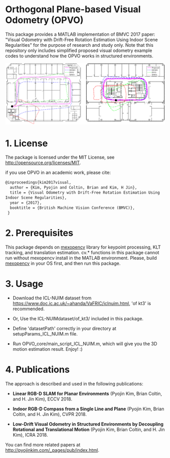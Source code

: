 # Orthogonal Plane-based Visual Odometry (OPVO)
This package provides a MATLAB implementation of BMVC 2017 paper: "Visual Odometry with Drift-Free Rotation Estimation Using Indoor Scene Regularities" for the purpose of research and study only.
Note that this repository only includes simplified proposed visual odometry example codes to understand how the OPVO works in structured environments.

![OPVO](https://github.com/PyojinKim/OPVO/blob/master/teaser.png)


# 1. License
The package is licensed under the MIT License, see http://opensource.org/licenses/MIT.

if you use OPVO in an academic work, please cite:

    @inproceedings{kim2017visual,
      author = {Kim, Pyojin and Coltin, Brian and Kim, H Jin},
      title = {Visual Odometry with Drift-Free Rotation Estimation Using Indoor Scene Regularities},
      year = {2017},
      booktitle = {British Machine Vision Conference (BMVC)},
     }


# 2. Prerequisites
This package depends on [mexopencv](https://github.com/kyamagu/mexopencv) library for keypoint processing, KLT tracking, and translation estimation.
cv.* functions in this package cannot run without mexopencv install in the MATLAB environment.
Please, build [mexopencv](https://github.com/kyamagu/mexopencv) in your OS first, and then run this package.


# 3. Usage
* Download the ICL-NUIM dataset from https://www.doc.ic.ac.uk/~ahanda/VaFRIC/iclnuim.html, 'of kt3' is recommended.

* Or, Use the ICL-NUIMdataset/of_kt3/ included in this package.

* Define 'datasetPath' correctly in your directory at setupParams_ICL_NUIM.m file.

* Run OPVO_core/main_script_ICL_NUIM.m, which will give you the 3D motion estimation result. Enjoy! :)


# 4. Publications
The approach is described and used in the following publications:

* **Linear RGB-D SLAM for Planar Environments** (Pyojin Kim, Brian Coltin, and H. Jin Kim), ECCV 2018.

* **Indoor RGB-D Compass from a Single Line and Plane** (Pyojin Kim, Brian Coltin, and H. Jin Kim), CVPR 2018.

* **Low-Drift Visual Odometry in Structured Environments by Decoupling Rotational and Translational Motion** (Pyojin Kim, Brian Coltin, and H. Jin Kim), ICRA 2018.

You can find more related papers at http://pyojinkim.com/_pages/pub/index.html.
